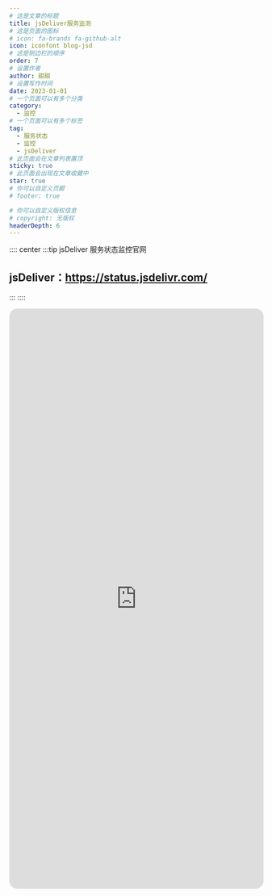 ```yaml
---
# 这是文章的标题
title: jsDeliver服务监测
# 这是页面的图标
# icon: fa-brands fa-github-alt
icon: iconfont blog-jsd
# 这是侧边栏的顺序
order: 7
# 设置作者
author: 甜甜
# 设置写作时间
date: 2023-01-01
# 一个页面可以有多个分类
category:
  - 监控
# 一个页面可以有多个标签
tag:
  - 服务状态
  - 监控
  - jsDeliver
# 此页面会在文章列表置顶
sticky: true
# 此页面会出现在文章收藏中
star: true
# 你可以自定义页脚
# footer: true

# 你可以自定义版权信息
# copyright: 无版权
headerDepth: 6
---
```


<!-- 你可以通过设置页面的 Frontmatter，在页面禁用功能与布局。 -->

<!-- more -->

:::: center
:::tip jsDeliver 服务状态监控官网

## jsDeliver：**https://status.jsdelivr.com/**

:::
::::

<iframe src="https://status.jsdelivr.com/" name="iframe_a" scrolling="no" frameborder="0" width="100%" height="1150" style="border-radius: 16px;"></iframe>